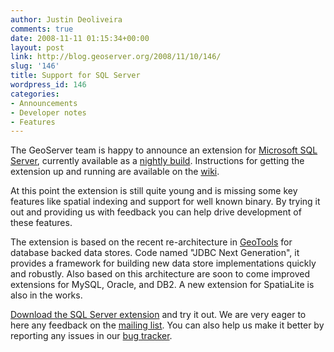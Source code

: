 ```yaml
---
author: Justin Deoliveira
comments: true
date: 2008-11-11 01:15:34+00:00
layout: post
link: http://blog.geoserver.org/2008/11/10/146/
slug: '146'
title: Support for SQL Server
wordpress_id: 146
categories:
- Announcements
- Developer notes
- Features
---
```


The GeoServer team is happy to announce an extension for [Microsoft SQL Server](http://www.microsoft.com/sqlserver/2008/en/us/default.aspx), currently available as a [nightly build](http://gridlock.openplans.org/geoserver/1.7.x/ext-latest/geoserver-1.7.1-SNAPSHOT-sqlserver-plugin.zip). Instructions for getting the extension up and running are available on the [wiki](http://geoserver.org/display/GEOSDOC/SQL+Server+DataStore).

At this point the extension is still quite young and is missing some key features like spatial indexing and support for well known binary. By trying it out and providing us with feedback you can help drive development of these features.

The extension is based on the recent re-architecture in [GeoTools](http://geotools.org) for database backed data stores. Code named "JDBC Next Generation", it provides a framework for building new data store implementations quickly and robustly. Also based on this architecture are soon to come improved extensions for MySQL, Oracle, and DB2. A new extension for SpatiaLite is also in the works.

[Download the SQL Server extension](http://gridlock.openplans.org/geoserver/1.7.x/ext-latest/geoserver-1.7.1-SNAPSHOT-sqlserver-plugin.zip) and try it out. We are very eager to here any feedback on the [mailing list](mailto:geoserver-users@lists.sourceforge.net). You can also help us make it better by reporting any issues in our [bug tracker](http://jira.codehaus.org/browse/GEOS).
